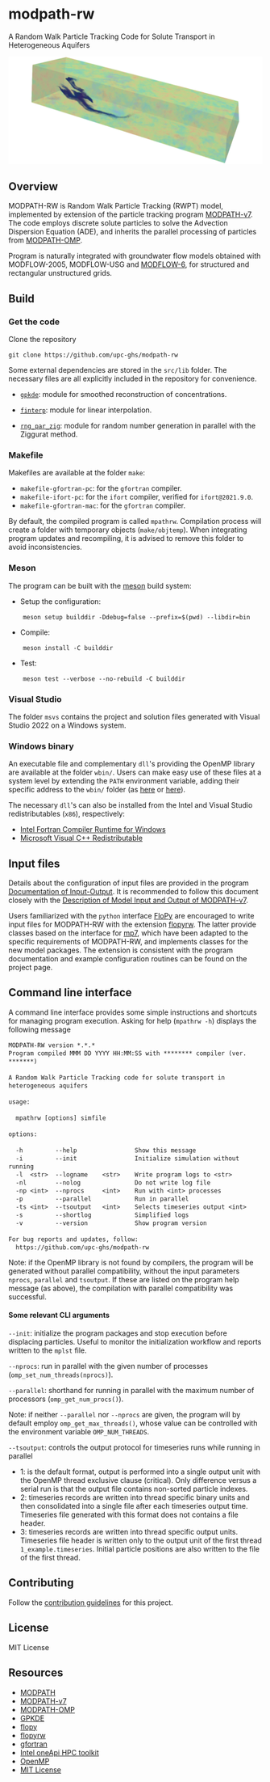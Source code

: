 # modpath-rw
A Random Walk Particle Tracking Code for Solute Transport in Heterogeneous Aquifers

![](img/banner.png)

## Overview
MODPATH-RW is Random Walk Particle Tracking (RWPT) model, implemented by extension of the particle tracking program [MODPATH-v7](https://github.com/MODFLOW-USGS/modpath-v7). The code employs discrete solute particles to solve the Advection Dispersion Equation (ADE), and inherits the parallel processing of particles from [MODPATH-OMP](https://github.com/upc-ghs/modpath-omp).

Program is naturally integrated with groundwater flow models obtained with MODFLOW-2005, MODFLOW-USG and [MODFLOW-6](https://github.com/MODFLOW-USGS/modflow6), for structured and rectangular unstructured grids.

## Build

### Get the code
Clone the repository

```
git clone https://github.com/upc-ghs/modpath-rw
```

Some external dependencies are stored in the ``src/lib`` folder. The necessary files are all explicitly included in the repository for convenience. 

- [``gpkde``](https://github.com/upc-ghs/gpkde.git): module for smoothed reconstruction of concentrations.

- [``finterp``](https://github.com/jacobwilliams/finterp.git): module for linear interpolation.

- [``rng_par_zig``](https://bitbucket.org/LadaF/elmm/src/master/src/rng_par_zig.f90): module for random number generation in parallel with the Ziggurat method. 


### Makefile
Makefiles are available at the folder `make`:

- `makefile-gfortran-pc`: for the `gfortran` compiler.
- `makefile-ifort-pc`: for the `ifort` compiler, verified for `ifort@2021.9.0`.
- `makefile-gfortran-mac`: for the `gfortran` compiler. 

By default, the compiled program is called ``mpathrw``. Compilation process will create a folder with temporary objects (``make/objtemp``). When integrating program updates and recompiling, it is advised to remove this folder to avoid inconsistencies. 

### Meson
The program can be built with the [meson](https://mesonbuild.com/) build system:

- Setup the configuration:

```
    meson setup builddir -Ddebug=false --prefix=$(pwd) --libdir=bin
``` 

- Compile: 

```
    meson install -C builddir
```

- Test:

```
    meson test --verbose --no-rebuild -C builddir
```

### Visual Studio
The folder `msvs` contains the project and solution files generated with Visual Studio 2022 on a Windows system.

### Windows binary
 An executable file and complementary `dll`'s providing the OpenMP library are available at the folder `wbin/`. Users can make easy use of these files at a system level by extending the `PATH` environment variable, adding their specific address to the `wbin/` folder (as [here](https://www.itprotoday.com/windows-server/how-can-i-add-new-folder-my-system-path) or [here](https://windowsloop.com/how-to-add-to-windows-path/)).

The necessary `dll`'s can also be installed from the Intel and Visual Studio redistributables (`x86`), respectively:

 - [Intel Fortran Compiler Runtime for Windows](https://www.intel.com/content/www/us/en/developer/articles/tool/compilers-redistributable-libraries-by-version.html) 
 - [Microsoft Visual C++ Redistributable](https://learn.microsoft.com/en-US/cpp/windows/latest-supported-vc-redist?view=msvc-170)


## Input files
Details about the configuration of input files are provided in the program [Documentation of Input-Output](doc/modpath-rw_IO_v100_.pdf). It is recommended to follow this document closely with the [Description of Model Input and Output of MODPATH-v7](doc/MODPATH_7_io.pdf).

Users familiarized with the `python` interface [FloPy](https://github.com/modflowpy/flopy) are encouraged to write input files for MODPATH-RW with the extension [flopyrw](https://github.com/upc-ghs/flopyrw). The latter provide classes based on the interface for [mp7](https://github.com/modflowpy/flopy/tree/develop/flopy/modpath), which have been adapted to the specific requirements of MODPATH-RW, and implements classes for the new model packages. The extension is consistent with the program documentation and example configuration routines can be found on the project page.


## Command line interface 
A command line interface provides some simple instructions and shortcuts for managing program execution. Asking for help (``mpathrw -h``) displays the following message

```
MODPATH-RW version *.*.*               
Program compiled MMM DD YYYY HH:MM:SS with ******** compiler (ver. *******)       

A Random Walk Particle Tracking code for solute transport in heterogeneous aquifers

usage:

  mpathrw [options] simfile

options:
                                                                                 
  -h         --help                Show this message                             
  -i         --init                Initialize simulation without running         
  -l  <str>  --logname    <str>    Write program logs to <str>                   
  -nl        --nolog               Do not write log file                         
  -np <int>  --nprocs     <int>    Run with <int> processes                      
  -p         --parallel            Run in parallel                               
  -ts <int>  --tsoutput   <int>    Selects timeseries output <int>               
  -s         --shortlog            Simplified logs                               
  -v         --version             Show program version                          
                                                                                 
For bug reports and updates, follow:                                             
  https://github.com/upc-ghs/modpath-rw  
```
Note: if the OpenMP library is not found by compilers, the program will be generated without parallel compatibility, without the input parameters `nprocs`, `parallel` and `tsoutput`. If these are listed on the program help message (as above), the compilation with parallel compatibility was successful. 

#### Some relevant CLI arguments

`--init`: initialize the program packages and stop execution before displacing particles. Useful to monitor the initialization workflow and reports written to the `mplst` file.

`--nprocs`: run in parallel with the given number of processes (`omp_set_num_threads(nprocs)`).
 
`--parallel`: shorthand for running in parallel with the maximum number of processors (`omp_get_num_procs()`).

Note: if neither ``--parallel`` nor ``--nprocs`` are given, the program will by default employ ``omp_get_max_threads()``, whose value can be controlled with the environment variable `OMP_NUM_THREADS`.


`--tsoutput`: controls the output protocol for timeseries runs while running in parallel

- 1: is the default format, output is performed into a single output unit with the OpenMP thread exclusive clause (critical). Only difference versus a serial run is that the output file contains non-sorted particle indexes.
- 2: timeseries records are written into thread specific binary units and then consolidated into a single file after each timeseries output time. Timeseries file generated with this format does not contains a file header.
- 3: timeseries records are written into thread specific output units. Timeseries file header is written only to the output unit of the first thread ``1_example.timeseries``. Initial particle positions are also written to the file of the first thread.

## Contributing
Follow the [contribution guidelines](readme/CONTRIBUTING.md) for this project.

## License
MIT License

## Resources
* [MODPATH](https://www.usgs.gov/software/modpath-particle-tracking-model-modflow)
* [MODPATH-v7](https://github.com/MODFLOW-USGS/modpath-v7)
* [MODPATH-OMP](https://github.com/upc-ghs/modpath-omp)
* [GPKDE](https://github.com/upc-ghs/gpkde)
* [flopy](https://github.com/modflowpy/flopy)
* [flopyrw](https://github.com/upc-ghs/flopyrw)
* [gfortran](https://gcc.gnu.org/wiki/GFortran)
* [Intel oneApi HPC toolkit](https://www.intel.com/content/www/us/en/developer/tools/oneapi/hpc-toolkit.html)
* [OpenMP](https://www.openmp.org/)
* [MIT License](https://mit-license.org/)
